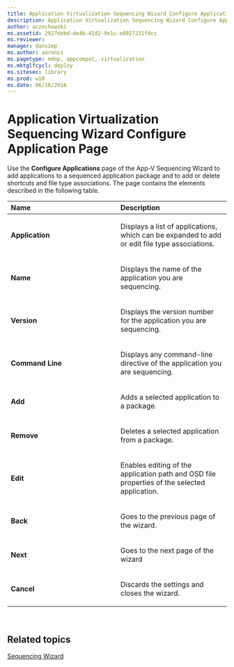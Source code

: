 ```yaml
---
title: Application Virtualization Sequencing Wizard Configure Application Page
description: Application Virtualization Sequencing Wizard Configure Application Page
author: aczechowski
ms.assetid: 2927debd-de4b-41d2-9e1c-e8927231f4cc
ms.reviewer: 
manager: dansimp
ms.author: aaroncz
ms.pagetype: mdop, appcompat, virtualization
ms.mktglfcycl: deploy
ms.sitesec: library
ms.prod: w10
ms.date: 06/16/2016
---
```



# Application Virtualization Sequencing Wizard Configure Application Page


Use the **Configure Applications** page of the App-V Sequencing Wizard to add applications to a sequenced application package and to add or delete shortcuts and file type associations. The page contains the elements described in the following table.

<table>
<colgroup>
<col width="50%" />
<col width="50%" />
</colgroup>
<thead>
<tr class="header">
<th align="left">Name</th>
<th align="left">Description</th>
</tr>
</thead>
<tbody>
<tr class="odd">
<td align="left"><p><strong>Application</strong></p></td>
<td align="left"><p>Displays a list of applications, which can be expanded to add or edit file type associations.</p></td>
</tr>
<tr class="even">
<td align="left"><p><strong>Name</strong></p></td>
<td align="left"><p>Displays the name of the application you are sequencing.</p></td>
</tr>
<tr class="odd">
<td align="left"><p><strong>Version</strong></p></td>
<td align="left"><p>Displays the version number for the application you are sequencing.</p></td>
</tr>
<tr class="even">
<td align="left"><p><strong>Command Line</strong></p></td>
<td align="left"><p>Displays any command-line directive of the application you are sequencing.</p></td>
</tr>
<tr class="odd">
<td align="left"><p><strong>Add</strong></p></td>
<td align="left"><p>Adds a selected application to a package.</p></td>
</tr>
<tr class="even">
<td align="left"><p><strong>Remove</strong></p></td>
<td align="left"><p>Deletes a selected application from a package.</p></td>
</tr>
<tr class="odd">
<td align="left"><p><strong>Edit</strong></p></td>
<td align="left"><p>Enables editing of the application path and OSD file properties of the selected application.</p></td>
</tr>
<tr class="even">
<td align="left"><p><strong>Back</strong></p></td>
<td align="left"><p>Goes to the previous page of the wizard.</p></td>
</tr>
<tr class="odd">
<td align="left"><p><strong>Next</strong></p></td>
<td align="left"><p>Goes to the next page of the wizard</p></td>
</tr>
<tr class="even">
<td align="left"><p><strong>Cancel</strong></p></td>
<td align="left"><p>Discards the settings and closes the wizard.</p></td>
</tr>
</tbody>
</table>

 

## Related topics


[Sequencing Wizard](sequencing-wizard.md)

 

 





